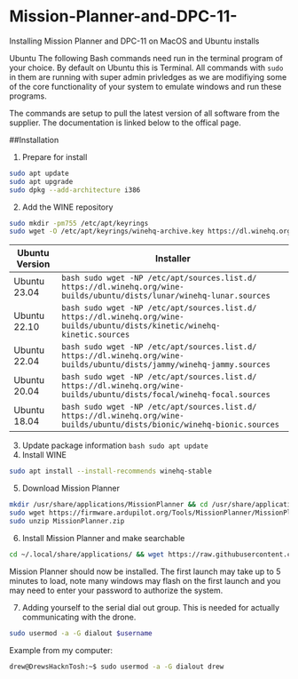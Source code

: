 # Mission-Planner-and-DPC-11-

Installing Mission Planner and DPC-11 on MacOS and Ubuntu installs

Ubuntu
The following Bash commands need run in the terminal program of your choice. 
By default on Ubuntu this is Terminal. All commands with ```sudo``` in them are running with super admin privledges as we are modifiying some of the core functionality of your system to emulate windows and run these programs. 

The commands are setup to pull the latest version of all software from the supplier. The documentation is linked below to the offical page. 

##Installation

1. Prepare for install

```bash
sudo apt update
sudo apt upgrade
sudo dpkg --add-architecture i386
```

2. Add the WINE repository

```bash
sudo mkdir -pm755 /etc/apt/keyrings  
sudo wget -O /etc/apt/keyrings/winehq-archive.key https://dl.winehq.org/wine-builds/winehq.key
```

| Ubuntu Version  | Installer |
| ------------- | ------------- |
| Ubuntu 23.04  | `bash sudo wget -NP /etc/apt/sources.list.d/ https://dl.winehq.org/wine-builds/ubuntu/dists/lunar/winehq-lunar.sources`  |
| Ubuntu 22.10  | `bash sudo wget -NP /etc/apt/sources.list.d/ https://dl.winehq.org/wine-builds/ubuntu/dists/kinetic/winehq-kinetic.sources`|
| Ubuntu 22.04  | `bash sudo wget -NP /etc/apt/sources.list.d/ https://dl.winehq.org/wine-builds/ubuntu/dists/jammy/winehq-jammy.sources `  |
| Ubuntu 20.04  | `bash sudo wget -NP /etc/apt/sources.list.d/ https://dl.winehq.org/wine-builds/ubuntu/dists/focal/winehq-focal.sources ` |
| Ubuntu 18.04  | `bash sudo wget -NP /etc/apt/sources.list.d/ https://dl.winehq.org/wine-builds/ubuntu/dists/bionic/winehq-bionic.sources ` |

3. Update package information
   `bash
   sudo apt update
   `
4. Install WINE

```bash
sudo apt install --install-recommends winehq-stable
```

5. Download Mission Planner

```bash
mkdir /usr/share/applications/MissionPlanner && cd /usr/share/applications/MissionPlanner
sudo wget https://firmware.ardupilot.org/Tools/MissionPlanner/MissionPlanner-stable.zip
sudo unzip MissionPlanner.zip
```

6. Install Mission Planner and make searchable

```bash
cd ~/.local/share/applications/ && wget https://raw.githubusercontent.com/Direxfire/Mission-Planner-and-DPC-11-/main/MissionPlanner/MissionPlanner.desktop
```

Mission Planner should now be installed. The first launch may take up to 5 minutes to load, note many windows may flash on the first launch and you may need to enter your password to authorize the system.

7. Adding yourself to the serial dial out group. This is needed for actually communicating with the drone.  
```bash
sudo usermod -a -G dialout $username
```
Example from my computer:
```bash
drew@DrewsHacknTosh:~$ sudo usermod -a -G dialout drew
```

